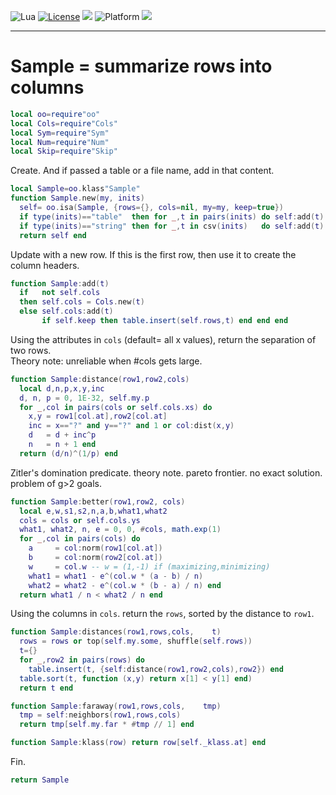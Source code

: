 
<img alt="Lua" src="https://img.shields.io/badge/lua-v5.4-blue">&nbsp;<a 
href="https://github.com/timm/keys/blob/master/LICENSE.md"><img
alt="License" src="https://img.shields.io/badge/license-unlicense-red"></a> <img
src="https://img.shields.io/badge/purpose-ai%20,%20se-blueviolet"> <img
alt="Platform" src="https://img.shields.io/badge/platform-osx%20,%20linux-lightgrey"> <a
href="https://github.com/timm/keys/actions"><img
src="https://github.com/timm/keys/actions/workflows/unit-test.yml/badge.svg"></a>

<hr>

# Sample = summarize rows into columns

```lua
local oo=require"oo"
local Cols=require"Cols"
local Sym=require"Sym"
local Num=require"Num"
local Skip=require"Skip"
```
Create. And if passed a table or a file name, add in that content.

```lua
local Sample=oo.klass"Sample"
function Sample.new(my, inits)
  self= oo.isa(Sample, {rows={}, cols=nil, my=my, keep=true}) 
  if type(inits)=="table"  then for _,t in pairs(inits) do self:add(t) end end
  if type(inits)=="string" then for _,t in csv(inits)   do self:add(t) end end
  return self end
```
Update with a new row. If this is the first row, then use it to create the
column headers.

```lua
function Sample:add(t)
  if   not self.cols 
  then self.cols = Cols.new(t) 
  else self.cols:add(t)
       if self.keep then table.insert(self.rows,t) end end end
```
Using the attributes in `cols` (default= all x values),
return the separation of two rows.   
Theory note: unreliable when #cols gets large.

```lua
function Sample:distance(row1,row2,cols)
  local d,n,p,x,y,inc
  d, n, p = 0, 1E-32, self.my.p
  for _,col in pairs(cols or self.cols.xs) do
    x,y = row1[col.at],row2[col.at]
    inc = x=="?" and y=="?" and 1 or col:dist(x,y)
    d   = d + inc^p 
    n   = n + 1 end
  return (d/n)^(1/p) end
   ```
Zitler's domination predicate. 
theory note. pareto frontier. no exact solution. problem of g>2 goals.

```lua
function Sample:better(row1,row2, cols)
  local e,w,s1,s2,n,a,b,what1,what2
  cols = cols or self.cols.ys
  what1, what2, n, e = 0, 0, #cols, math.exp(1)
  for _,col in pairs(cols) do
    a     = col:norm(row1[col.at])
    b     = col:norm(row2[col.at])
    w     = col.w -- w = (1,-1) if (maximizing,minimizing)
    what1 = what1 - e^(col.w * (a - b) / n)
    what2 = what2 - e^(col.w * (b - a) / n) end
  return what1 / n < what2 / n end
```
Using the columns in `cols`.
return the `rows`, sorted by the distance to `row1`.

```lua
function Sample:distances(row1,rows,cols,    t)
  rows = rows or top(self.my.some, shuffle(self.rows))
  t={}
  for _,row2 in pairs(rows) do 
    table.insert(t, {self:distance(row1,row2,cols),row2}) end
  table.sort(t, function (x,y) return x[1] < y[1] end)
  return t end

function Sample:faraway(row1,rows,cols,    tmp)
  tmp = self:neighbors(row1,rows,cols)
  return tmp[self.my.far * #tmp // 1] end

function Sample:klass(row) return row[self._klass.at] end
```
Fin.

```lua
return Sample
```
